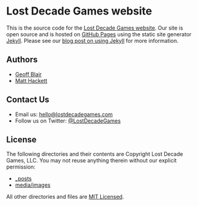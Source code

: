 # Lost Decade Games website

This is the source code for the [Lost Decade Games website][1]. Our site is open source and is hosted on [GitHub Pages][3] using the static site generator [Jekyll][4]. Please see our [blog post on using Jekyll][2] for more information.

## Authors

* [Geoff Blair][5]
* [Matt Hackett][6]

## Contact Us

* Email us: [hello@lostdecadegames.com][7]
* Follow us on Twitter: [@LostDecadeGames][8]

## License

The following directories and their contents are Copyright Lost Decade Games, LLC. You may not reuse anything therein without our explicit permission:

* [_posts][9]
* [media/images][10]

All other directories and files are [MIT Licensed][11].

[1]: http://www.lostdecadegames.com/
[2]: http://www.lostdecadegames.com/our-new-blog-is-running-on-jekyll/
[3]: http://pages.github.com/
[4]: https://github.com/mojombo/jekyll/wiki
[5]: http://www.lostdecadegames.com/contact/#geoff
[6]: http://www.lostdecadegames.com/contact/#matt
[7]: mailto:hello@lostdecadegames.com
[8]: http://twitter.com/#!/lostdecadegames
[9]: https://github.com/lostdecade/lostdecade.github.com/tree/master/_posts
[10]: https://github.com/lostdecade/lostdecade.github.com/tree/master/media/images
[11]: http://www.opensource.org/licenses/mit-license.php

